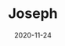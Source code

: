 ---
title: Joseph
description: Joseph is a super minimal content-focused theme for Jekyll.
image: '/assets/img/projects/joseph-preview.jpg'
price: 49
home: https://jekyllthemes.io/theme/joseph-blog-jekyll-theme
demo: https://joseph-jekyll.netlify.app/
date: 2020-11-24
---
